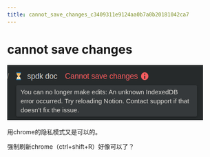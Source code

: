 ```yaml
---
title: cannot_save_changes_c3409311e9124aa0b7a0b20181042ca7
---
```


# cannot save changes

![cannot%20save%20changes%20c3409311e9124aa0b7a0b20181042ca7/Untitled.png](cannot%20save%20changes%20c3409311e9124aa0b7a0b20181042ca7/Untitled.png)

用chrome的隐私模式又是可以的。

强制刷新chrome（ctrl+shift+R）好像可以了？